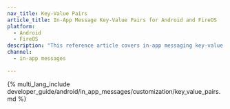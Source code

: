 ```yaml
---
nav_title: Key-Value Pairs
article_title: In-App Message Key-Value Pairs for Android and FireOS
platform: 
  - Android
  - FireOS
description: "This reference article covers in-app messaging key-value pairs for your Android or FireOS application."
channel:
  - in-app messages

---
```


{% multi_lang_include developer_guide/android/in_app_messages/customization/key_value_pairs.md %}

